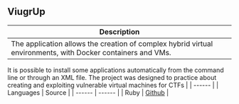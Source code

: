 # 

## ViugrUp
| Description | 
| ------   | 
| The application allows the creation of complex hybrid virtual environments, with Docker containers and VMs.
It is possible to install some applications automatically from the command line or through an XML file.
The project was designed to practice about creating and exploiting vulnerable virtual machines for CTFs  |
| ------   | 
| Languages | Source |
| ------   | ------   | 
| Ruby   | [Github](https://github.com/FabioPezzini/ViugrUp) | 
